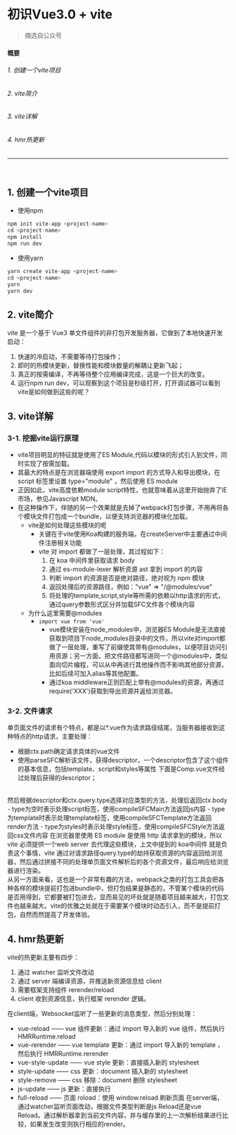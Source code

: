 # 初识Vue3.0 + vite
> 摘选自公众号

<ClientOnly>
  <Valine></Valine>
</ClientOnly>

#### 概要
<h6> 1. 创建一个vite项目 </h6>
<h6> 2. vite简介 </h6>
<h6> 3. vite详解 </h6>
<h6> 4. hmr热更新 </h6>

---
<br />

## 1. 创建一个vite项目
- 使用npm
```js
npm init vite-app <project-name>
cd <project-name>
npm install 
npm run dev
```

- 使用yarn
```js
yarn create vite-app <project-name>
cd <project-name>
yarn 
yarn dev
```

## 2. vite简介
vite 是一个基于 Vue3 单文件组件的非打包开发服务器，它做到了本地快速开发启动：
1. 快速的冷启动，不需要等待打包操作；
2. 即时的热模块更新，替换性能和模块数量的解耦让更新飞起；
3. 真正的按需编译，不再等待整个应用编译完成，这是一个巨大的改变。
4. 运行npm run dev，可以观察到这个项目是秒级打开，打开调试器可以看到
vite是如何做到这些的呢？

## 3. vite详解
### 3-1. 挖掘vite运行原理
- vite项目明显的特征就是使用了ES Module,代码以模块的形式引入到文件，同时实现了按需加载。
- 其最大的特点是在浏览器端使用 export import 的方式导入和导出模块，在 script 标签里设置 type="module" ，然后使用 ES module
- 正因如此，vite高度依赖module script特性，也就意味着从这里开始抛弃了IE市场，参见Javascript MDN。
- 在这种操作下，伴随的另一个效果就是去掉了webpack打包步骤，不用再将各个模块文件打包成一个bundle，以便支持浏览器的模块化加载。
  - vite是如何处理这些模块的呢
    - 关键在于vite使用Koa构建的服务端，在createServer中主要通过中间件注册相关功能
    - vite 对 import 都做了一层处理，其过程如下：
      1. 在 koa 中间件里获取请求 body
      2. 通过 es-module-lexer 解析资源 ast 拿到 import 的内容
      3. 判断 import 的资源是否是绝对路径，绝对视为 npm 模块
      4. 返回处理后的资源路径，例如："vue" => "/@modules/vue"
      5. 将处理的template,script,style等所需的依赖以http请求的形式，通过query参数形式区分并加载SFC文件各个模块内容
  - 为什么这里需要@modules
    - `import vue from 'vue'`
      - vue模块安装在node_modules中，浏览器ES Module是无法直接获取到项目下node_modules目录中的文件。所以vite对import都做了一层处理，重写了前缀使其带有@modules，以便项目访问引用资源；另一方面，把文件路径都写进同一个@modules中，类似面向切片编程，可以从中再进行其他操作而不影响其他部分资源，比如后续可加入alias等其他配置。
      - 通过koa middleware正则匹配上带有@modules的资源，再通过require('XXX')获取到导出资源并返给浏览器。

### 3-2. 文件请求
单页面文件的请求有个特点，都是以*.vue作为请求路径结尾，当服务器接收到这种特点的http请求，主要处理：
- 根据ctx.path确定请求具体的vue文件
- 使用parseSFC解析该文件，获得descriptor，一个descriptor包含了这个组件的基本信息，包括template、script和styles等属性 下面是Comp.vue文件经过处理后获得的descriptor；
<br />
然后根据descriptor和ctx.query.type选择对应类型的方法，处理后返回ctx.body
- type为空时表示处理script标签，使用compileSFCMain方法返回js内容
- type为template时表示处理template标签，使用compileSFCTemplate方法返回render方法
- type为styles时表示处理style标签，使用compileSFCStyle方法返回css文件内容
在浏览器里使用 ES module 是使用 http 请求拿到的模块，所以 vite 必须提供一个web server 去代理这些模块，上文中提到的 koa中间件 就是负责这个事情，vite 通过对请求路径query.type的劫持获取资源的内容返回给浏览器，然后通过拼接不同的处理单页面文件解析后的各个资源文件，最后响应给浏览器进行渲染。
<br />
从另一方面来看，这也是一个非常有趣的方法，webpack之类的打包工具会把各种各样的模块提前打包进bundle中，但打包结果是静态的，不管某个模块的代码是否用得到，它都要被打包进去，显而易见的坏处就是随着项目越来越大，打包文件也越来越大。vite的优雅之处就在于需要某个模块时动态引入，而不是提前打包，自然而然提高了开发体验。

## 4. hmr热更新
vite的热更新主要有四步：
1. 通过 watcher 监听文件改动
2. 通过 server 端编译资源，并推送新资源信息给 client
3. 需要框架支持组件 rerender/reload
4. client 收到资源信息，执行框架 rerender 逻辑。

在client端，Websocket监听了一些更新的消息类型，然后分别处理：
- vue-reload —— vue 组件更新：通过 import 导入新的 vue 组件，然后执行 HMRRuntime.reload
- vue-rerender —— vue template 更新：通过 import 导入新的 template ，然后执行 HMRRuntime.rerender
- vue-style-update —— vue style 更新：直接插入新的 stylesheet
- style-update —— css 更新：document 插入新的 stylesheet
- style-remove —— css 移除：document 删除 stylesheet
- js-update —— js 更新：直接执行
- full-reload —— 页面 roload：使用 window.reload 刷新页面
在server端，通过watcher监听页面改动，根据文件类型判断是js Reload还是vue Reload。通过解析器拿到当前文件内容，并与缓存里的上一次解析结果进行比较，如果发生改变则执行相应的render。



